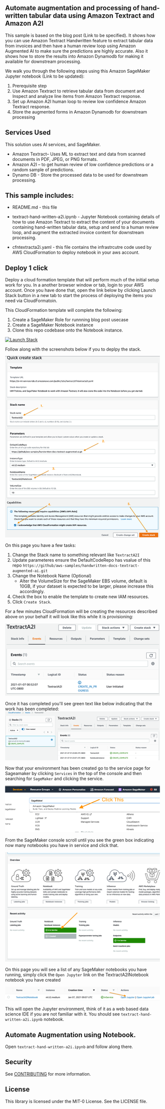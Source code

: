 ## Automate augmentation and processing of hand-written tabular data using Amazon Textract and Amazon A2I

This sample is based on the blog post (Link to be specified). It shows how you can use Amazon Textract Handwritten feature to extract tabular data from invoices and then have a human review loop using Amazon Augmented AI to make sure the predictions are highly accurate. Also it shows how to store the results into Amazon Dynamodb for making it available for downstream processing.

We walk you through the following steps using this Amazon SageMaker Jupyter notebook (Link to be updated):

1. Prerequisite step
2. Use Amazon Textract to retrieve tabular data from document  and Inspect and analyze line items from Amazon Textract response.
3. Set up  Amazon A2I human loop to review low confidence Amazon Textract response.
4. Store the augmented forms in Amazon Dynamodb for downstream processing



## Services Used
This solution uses AI services, and SageMaker.
* Amazon Textract– Uses ML to extract text and data from scanned documents in PDF, JPEG, or PNG formats. 
* Amazon A2I – to get human review of low confidence predictions or a random sample of predictions.
* Dynamo DB - Store the processed data to be used for downstream processing.


## This sample includes:

* README.md - this file

* textract-hand-written-a2i.ipynb - Jupyter Notebook containing details of how to use Amazon Textract to extract the content of your documents containing hand-written tabular data, setup and send to a human review loop, and augment the extracted invoice content for downstream processing.

* cfntextracta2i.yaml - this file contains the infrastrcutre code used by AWS CloudFormation to deploy notebook in your aws account.



## Deploy 1 click
Deploy a cloud formation template that will perform much of the initial setup work for you. In a another browser window or tab, login to your AWS account. Once you have done that, open the link below by clicking Launch Stack button in a new tab to start the process of deploying  the items you need via CloudFormatoin.

This CloudFormation template will complete the following:
1. Create a SageMaker Role for runnning blog post usecase
2. Create a SageMaker Notebook instance
3. Clone this repo codebase onto the Notebook instance.

[![Launch Stack](https://s3.amazonaws.com/cloudformation-examples/cloudformation-launch-stack.png)](https://console.aws.amazon.com/cloudformation/home?region=us-east-1#/stacks/create/review?stackName=TextractA2I&templateURL=https://ai-ml-services-lab.s3.amazonaws.com/public/labs/textract/cfntextracta2i.yaml)

Follow along with the screenshots below if you to deplpy the stack.

![CFNStack](images/cfn-stack-01.png)

On this page you have a few tasks:

1. Change the Stack name to something relevant like `TextractA2I`
2. Update parameteres ensure the DefaultCodeRepo has vsalue of this repo `https://github/aws-samples/handwritten-docs-textract-augmented-ai.git`
3. Change the Notebook Name (Optional)
    - Alter the VolumeSize for the SageMaker EBS volume, default is 10GB, if your dataset is expected to be larger, please increase this accordingly.
4. Check the box to enable the template to create new IAM resources.
5. Click `Create Stack`.

For a few minutes CloudFormation will be creating the resources described above on your behalf it will look like this while it is provisioning:

![CFNStack2](images/cfn-stack-02.png)

Once it has completed you'll see green text like below indicating that the work has been completed:
![CFNStack3](images/cfn-stack-03.png)

Now that your environment has been created go to the service page for Sageamaker by clicking `Services` in the top of the console and then searching for `SageMaker` and clicking the service.

![CFNStack4](images/cfn-stack-04.png)

From the SageMaker console scroll until you see the green box indicating now many notebooks you have in service and click that.

![CFNStack5](images/cfn-stack-05.png)

On this page you will see a list of any SageMaker notebooks you have running, simply click the `Open Jupyter` link on the TextractA2INotebook notebook you have created

![CFNStack6](images/cfn-stack-06.png)

This will open the Jupyter environment, think of it as a web based data science IDE if you are not familiar with it. You should see `textract-hand-written-a2i.ipynb` notebook.

## Automate Augmentation using Notebook.
Open `textract-hand-written-a2i.ipynb` and follow along there.


## Security

See [CONTRIBUTING](CONTRIBUTING.md#security-issue-notifications) for more information.

## License

This library is licensed under the MIT-0 License. See the LICENSE file.



